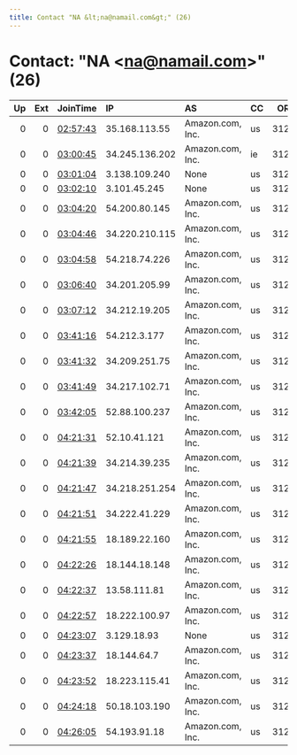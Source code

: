 ```yaml
---
title: Contact "NA &lt;na@namail.com&gt;" (26)
---
```


# Contact: "NA &lt;na@namail.com&gt;" (26)

|   Up |   Ext | JoinTime                                                                                            | IP             | AS               | CC   |   ORp |   Dirp | OS    | Version   | Nickname   |   eFamMembers |
|-----:|------:|:----------------------------------------------------------------------------------------------------|:---------------|:-----------------|:-----|------:|-------:|:------|:----------|:-----------|--------------:|
|    0 |     0 | [02:57:43](https://metrics.torproject.org/rs.html#details/7AA6209E9204EBA8494A6458EF5E7A55F9CAF14F) | 35.168.113.55  | Amazon.com, Inc. | us   |  3128 |     80 | Linux | 0.4.4.5   | NA         |             1 |
|    0 |     0 | [03:00:45](https://metrics.torproject.org/rs.html#details/07C0F76DB0F21F336AD3A47E5ECFA198FC0356AF) | 34.245.136.202 | Amazon.com, Inc. | ie   |  3128 |     80 | Linux | 0.4.4.5   | NA         |             1 |
|    0 |     0 | [03:01:04](https://metrics.torproject.org/rs.html#details/320330061252798BCEA724969F1CCD86AB63532B) | 3.138.109.240  | None             | us   |  3128 |     80 | Linux | 0.4.4.5   | NA         |             1 |
|    0 |     0 | [03:02:10](https://metrics.torproject.org/rs.html#details/013558FACBDBC4A6DA086D83DC8CF336D2D078C5) | 3.101.45.245   | None             | us   |  3128 |     80 | Linux | 0.4.4.5   | NA         |             1 |
|    0 |     0 | [03:04:20](https://metrics.torproject.org/rs.html#details/7DE63AAE51D87F18170FB6F1D11B673D5F7AC6F0) | 54.200.80.145  | Amazon.com, Inc. | us   |  3128 |     80 | Linux | 0.4.4.5   | NA         |             1 |
|    0 |     0 | [03:04:46](https://metrics.torproject.org/rs.html#details/A0C388CA5193C5D739F0E62A04A53D0A2355CCE0) | 34.220.210.115 | Amazon.com, Inc. | us   |  3128 |     80 | Linux | 0.4.4.5   | NA         |             1 |
|    0 |     0 | [03:04:58](https://metrics.torproject.org/rs.html#details/62E9B77F529EFC473409FA9ABBCFF3DDC331D1C6) | 54.218.74.226  | Amazon.com, Inc. | us   |  3128 |     80 | Linux | 0.4.4.5   | NA         |             1 |
|    0 |     0 | [03:06:40](https://metrics.torproject.org/rs.html#details/713F2A0C73298DE623C7C30F216F63257FB6A6DB) | 34.201.205.99  | Amazon.com, Inc. | us   |  3128 |     80 | Linux | 0.4.4.5   | NA         |             1 |
|    0 |     0 | [03:07:12](https://metrics.torproject.org/rs.html#details/4A654A480D252009A30F688F84B8E8E4AD46B405) | 34.212.19.205  | Amazon.com, Inc. | us   |  3128 |     80 | Linux | 0.4.4.5   | NA         |             1 |
|    0 |     0 | [03:41:16](https://metrics.torproject.org/rs.html#details/04FB7DF3A9FB1BA97BE7E8D0510A64F86AFF4E8C) | 54.212.3.177   | Amazon.com, Inc. | us   |  3128 |     80 | Linux | 0.4.4.5   | NA         |             1 |
|    0 |     0 | [03:41:32](https://metrics.torproject.org/rs.html#details/B262209377D76C42E06CBF6E61FD06D8EAFF7E2E) | 34.209.251.75  | Amazon.com, Inc. | us   |  3128 |     80 | Linux | 0.4.4.5   | NA         |             1 |
|    0 |     0 | [03:41:49](https://metrics.torproject.org/rs.html#details/751263E2A2CE5B49B781D4CEB9F32C60DF5C43B0) | 34.217.102.71  | Amazon.com, Inc. | us   |  3128 |     80 | Linux | 0.4.4.5   | NA         |             1 |
|    0 |     0 | [03:42:05](https://metrics.torproject.org/rs.html#details/F02C0279E573802D85A9E631DF6B356E150CDAF6) | 52.88.100.237  | Amazon.com, Inc. | us   |  3128 |     80 | Linux | 0.4.4.5   | NA         |             1 |
|    0 |     0 | [04:21:31](https://metrics.torproject.org/rs.html#details/B3F7D2004C88B362714CA44F0C6B78530818D5E2) | 52.10.41.121   | Amazon.com, Inc. | us   |  3128 |     80 | Linux | 0.4.4.5   | NA         |             1 |
|    0 |     0 | [04:21:39](https://metrics.torproject.org/rs.html#details/2535692145CDF295980AD61056AEBE1312482CDD) | 34.214.39.235  | Amazon.com, Inc. | us   |  3128 |     80 | Linux | 0.4.4.5   | NA         |             1 |
|    0 |     0 | [04:21:47](https://metrics.torproject.org/rs.html#details/1EC9EF180803698F581599D709FE15515B3E7699) | 34.218.251.254 | Amazon.com, Inc. | us   |  3128 |     80 | Linux | 0.4.4.5   | NA         |             1 |
|    0 |     0 | [04:21:51](https://metrics.torproject.org/rs.html#details/2AD4E8F8E7F89CA464701A3CD31CA3D7CAAFAB3A) | 34.222.41.229  | Amazon.com, Inc. | us   |  3128 |     80 | Linux | 0.4.4.5   | NA         |             1 |
|    0 |     0 | [04:21:55](https://metrics.torproject.org/rs.html#details/222C52885D662F3E645B66BCDD258F01D48BE2EA) | 18.189.22.160  | Amazon.com, Inc. | us   |  3128 |     80 | Linux | 0.4.4.5   | NA         |             1 |
|    0 |     0 | [04:22:26](https://metrics.torproject.org/rs.html#details/07B77C928577F9083DDA9D68A0BBE14747B0A140) | 18.144.18.148  | Amazon.com, Inc. | us   |  3128 |     80 | Linux | 0.4.4.5   | NA         |             1 |
|    0 |     0 | [04:22:37](https://metrics.torproject.org/rs.html#details/519042483F0976B21BBE609439DC5F37DA391AEC) | 13.58.111.81   | Amazon.com, Inc. | us   |  3128 |     80 | Linux | 0.4.4.5   | NA         |             1 |
|    0 |     0 | [04:22:57](https://metrics.torproject.org/rs.html#details/0C851E4C026E5B8A878A71D0DD0DE16766E21478) | 18.222.100.97  | Amazon.com, Inc. | us   |  3128 |     80 | Linux | 0.4.4.5   | NA         |             1 |
|    0 |     0 | [04:23:07](https://metrics.torproject.org/rs.html#details/9F7C776224D176A943AA54374EB0482430FC10E0) | 3.129.18.93    | None             | us   |  3128 |     80 | Linux | 0.4.4.5   | NA         |             1 |
|    0 |     0 | [04:23:37](https://metrics.torproject.org/rs.html#details/D41F5BABD4C5E27F451666A2B172CC57B6CE84EA) | 18.144.64.7    | Amazon.com, Inc. | us   |  3128 |     80 | Linux | 0.4.4.5   | NA         |             1 |
|    0 |     0 | [04:23:52](https://metrics.torproject.org/rs.html#details/F812C921BF01194347BFA8BCFD1ED2DC488344BB) | 18.223.115.41  | Amazon.com, Inc. | us   |  3128 |     80 | Linux | 0.4.4.5   | NA         |             1 |
|    0 |     0 | [04:24:18](https://metrics.torproject.org/rs.html#details/8949043164BA7F9E57DC99BBF7ABE19C43FC762F) | 50.18.103.190  | Amazon.com, Inc. | us   |  3128 |     80 | Linux | 0.4.4.5   | NA         |             1 |
|    0 |     0 | [04:26:05](https://metrics.torproject.org/rs.html#details/2CBAB5FC44325937AE80D2E4748B87C2A5EAB507) | 54.193.91.18   | Amazon.com, Inc. | us   |  3128 |     80 | Linux | 0.4.4.5   | NA         |             1 |
